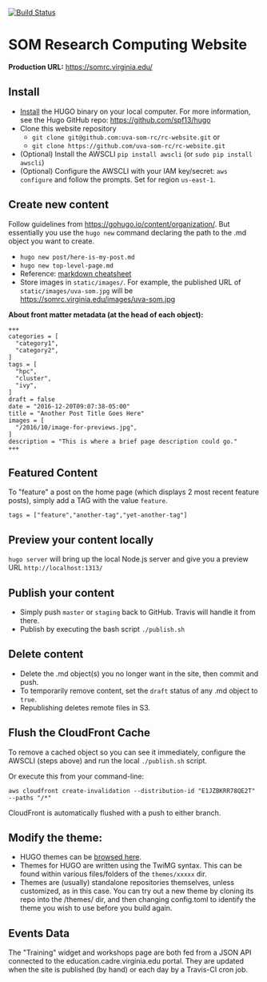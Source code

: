[![Build Status](https://travis-ci.org/uvasomrc/rc-website.svg?branch=master)](https://travis-ci.org/uvasomrc/rc-website)

# SOM Research Computing Website

**Production URL:**
https://somrc.virginia.edu/

## Install

* [Install](https://gohugo.io/overview/installing/) the HUGO binary on your local computer. For more information, see the Hugo GitHub repo: https://github.com/spf13/hugo
* Clone this website repository 
  * `git clone git@github.com:uva-som-rc/rc-website.git` or
  * `git clone https://github.com/uva-som-rc/rc-website.git`
* (Optional) Install the AWSCLI `pip install awscli` (or `sudo pip install awscli`)
* (Optional) Configure the AWSCLI with your IAM key/secret: `aws configure` and follow the prompts. Set for region `us-east-1`.

## Create new content

Follow guidelines from https://gohugo.io/content/organization/. But essentially you use the `hugo new` command declaring the path to the .md object you want to create.
  * `hugo new post/here-is-my-post.md`
  * `hugo new top-level-page.md`
  * Reference: [markdown cheatsheet](https://github.com/adam-p/markdown-here/wiki/Markdown-Cheatsheet)
  * Store images in `static/images/`. For example, the published URL of `static/images/uva-som.jpg` will be https://somrc.virginia.edu/images/uva-som.jpg

**About front matter metadata (at the head of each object):**

    +++
    categories = [
      "category1",
      "category2",
    ]
    tags = [
      "hpc",
      "cluster",
      "ivy",
    ]
    draft = false
    date = "2016-12-20T09:07:38-05:00"
    title = "Another Post Title Goes Here"
    images = [
      "/2016/10/image-for-previews.jpg",
    ]
    description = "This is where a brief page description could go."
    +++

## Featured Content
To "feature" a post on the home page (which displays 2 most recent feature posts), simply add a TAG with the value `feature`.

    tags = ["feature","another-tag","yet-another-tag"]

## Preview your content locally
`hugo server` will bring up the local Node.js server and give you a preview URL `http://localhost:1313/`

## Publish your content
* Simply push `master` or `staging` back to GitHub. Travis will handle it from there.
* Publish by executing the bash script `./publish.sh`

## Delete content
* Delete the .md object(s) you no longer want in the site, then commit and push.
* To temporarily remove content, set the `draft` status of any .md object to `true`.
* Republishing deletes remote files in S3.

## Flush the CloudFront Cache

To remove a cached object so you can see it immediately, configure the AWSCLI (steps above) and run the local `./publish.sh` script.

Or execute this from your command-line:

    aws cloudfront create-invalidation --distribution-id "E1JZBKRR78QE2T" --paths "/*"

CloudFront is automatically flushed with a push to either branch.

## Modify the theme:

* HUGO themes can be [browsed here](http://themes.gohugo.io/).
* Themes for HUGO are written using the TwiMG syntax. This can be found within various files/folders of the `themes/xxxxx` dir.
* Themes are (usually) standalone repositories themselves, unless customized, as in this case. You can try out a new theme by cloning its repo into the /themes/ dir, and then changing config.toml to identify the theme you wish to use before you build again.

## Events Data

The "Training" widget and workshops page are both fed from a JSON API connected to the education.cadre.virginia.edu portal. They are updated when the site is published (by hand) or each day by a Travis-CI cron job.
